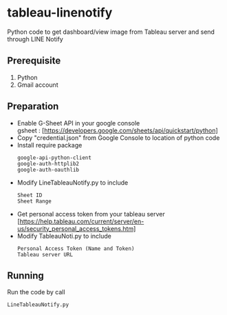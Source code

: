 # tableau-linenotify
Python code to get dashboard/view image from Tableau server and send through LINE Notify

## Prerequisite
1. Python
2. Gmail account

## Preparation
- Enable G-Sheet API  in your google console  
  gsheet : [https://developers.google.com/sheets/api/quickstart/python]
- Copy "credential.json" from Google Console to location of python code
- Install require package
  ```
  google-api-python-client  
  google-auth-httplib2  
  google-auth-oauthlib
  ```
- Modify LineTableauNotify.py to include
  ```
  Sheet ID
  Sheet Range
  ```
- Get personal access token from your tableau server
  [https://help.tableau.com/current/server/en-us/security_personal_access_tokens.htm]
- Modify TableauNoti.py to include
  ```
  Personal Access Token (Name and Token)
  Tableau server URL 
  ```

## Running
  Run the code by call
  ```
  LineTableauNotify.py
  ```
